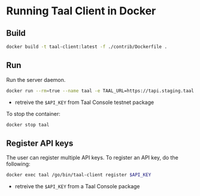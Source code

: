 # Running Taal Client in Docker


## Build

```bash
docker build -t taal-client:latest -f ./contrib/Dockerfile .
```

## Run

Run the server daemon.

```bash
docker run --rm=true --name taal -e TAAL_URL=https://tapi.staging.taal.com -p 8080:8080 -e LISTEN=localhost:8080  -d taal-client:latest
```
* retreive the `$API_KEY` from Taal Console testnet package

To stop the container:

```bash
docker stop taal
```

## Register API keys

The user can register multiple API keys.  To register an API key, do the following:

```bash
docker exec taal /go/bin/taal-client register $API_KEY
```
* retreive the `$API_KEY` from a Taal Console package